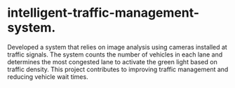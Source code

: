 # intelligent-traffic-management-system.
Developed a system that relies on image analysis using cameras installed at traffic signals. The system counts the number of vehicles in each lane and determines the most congested lane to activate the green light based on traffic density. This project contributes to improving traffic management and reducing vehicle wait times.
        

 
